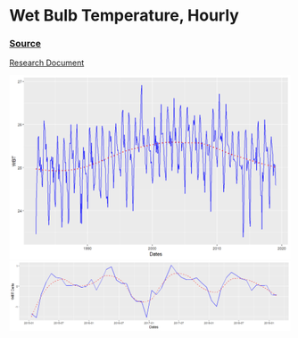 # Wet Bulb Temperature, Hourly
### [Source](https://data.gov.sg/dataset/wet-bulb-temperature-hourly)

[Research Document](rmd/rmd.pdf)

![loess_est](../img/loess_est.png)
![2015](../img/2015.png)
